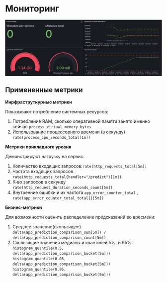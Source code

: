# Мониторинг

![alt text](image.png)

## Примененные метрики

**Инрфраструткурные метрики**

Показывают потребление системных ресурсов:
1. Потребление RAM, сколько оперативной памяти занято именно сейчас `process_virtual_memory_bytes`
2. Использование процессорного времени (в секунду) `rate(process_cpu_seconds_total[1m])`


**Метрики прикладного уровня**

Демонстрируют нагрузку на сервис:
1. Количество входящих запросов:`rate(http_requests_total[5m])`
2. Частота входящих запросов  `rate(http_requests_total{handler="/predict"}[1m])`
3. К-во запросов в секунду `rate(http_request_duration_seconds_count[5m])`
4. Внутренние ошибки и их частота   `app_error_counter_total` ,  `rate(app_error_counter_total_total{}[5m])`

**Бизнес-метрики**

Для возможности оценить распеделение предсказаний во вресмени:
1. Среднее значение(скользящее) `delta(app_prediction_comparison_sum[5m]) / delta(app_prediction_comparison_count[5m])`
2. Скользящие значения медианы и квантилей 5%, и 95%:
`histogram_quantile(0.5, delta(app_prediction_comparison_bucket[5m]))`
`histogram_quantile(0.05, delta(app_prediction_comparison_bucket[5m]))`
`histogram_quantile(0.95, delta(app_prediction_comparison_bucket[5m]))`

